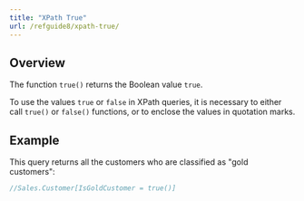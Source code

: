```yaml
---
title: "XPath True"
url: /refguide8/xpath-true/
---
```


## Overview

The function `true()` returns the Boolean value `true`.

To use the values `true` or `false` in XPath queries, it is necessary to either call `true()` or `false()` functions, or to enclose the values in quotation marks.

## Example

This query returns all the customers who are classified as "gold customers":

```java {linenos=false}
//Sales.Customer[IsGoldCustomer = true()]
```

